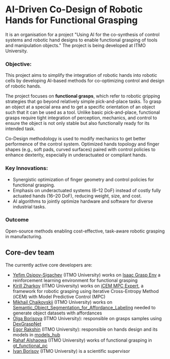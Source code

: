 # AI-Driven Co-Design of Robotic Hands for Functional Grasping

It is an organisation for a project "Using AI for the co-synthesis of control systems and robotic hand designs to enable functional grasping of tools and manipulation objects." The project is being developed at ITMO University. 

### Objective:
This project aims to simplify the integration of robotic hands into robotic cells by developing AI-based methods for co-optimizing control and design of robotic hands. 

The project focuses on **functional grasps**, which refer to robotic gripping strategies that go beyond relatively simple pick-and-place tasks. To grasp an object at a special area and to get a specific orientation of an object such that it can be used as a tool. Unlike basic pick-and-place, functional grasps require tight integration of perception, mechanics, and control to ensure the object is not only stable but also functionally ready for its intended task.

Co-Design methodology is used to modify mechanics to get better performence of the control system. Optimized hands topology and finger shapes (e.g., soft pads, curved surfaces) paired with control policies to enhance dexterity, especially in underactuated or compliant hands.

### Key Innovations:
- Synergistic optimization of finger geometry and control policies for functional grasping.
- Emphasis on underactuated systems (6–12 DoF) instead of costly fully actuated hands (16–20 DoF), reducing weight, size, and cost.
- AI algorithms to jointly optimize hardware and software for diverse industrial tasks.

### Outcome

Open-source methods enabling cost-effective, task-aware robotic grasping in manufacturing.

## Core-dev team

The currently active core developers are:

-   [Yefim Osipov-Sigachev](https://github.com/Huowl) (ITMO University) works on [Isaac Grasp Env](https://github.com/BE2R-Lab-RND-AI-Grasping/IsaacGraspingEnv) a reinforcement learning environment for functional grasping
-   [Kirill Zharkov](https://github.com/ZharkovKirill) (ITMO University) works on [iCEM MPC Expert](https://github.com/BE2R-Lab-RND-AI-Grasping/cem_mpc_expert), a framework for robotic grasping using iterative Cross-Entropy Method (iCEM) with Model Predictive Control (MPC)
-   [Mikhail Chaikovskii](https://github.com/MikhailChaikovskii) (ITMO University) works on [Semantic_Object_Segmentation_for_Affordance_Labeling](https://github.com/BE2R-Lab-RND-AI-Grasping/Semantic_Object_Segmentation_for_Affordance_Labeling) needed to generate object datasets with affordances 
-   [Olga Borisova](https://github.com/BorisovaOlga) (ITMO University): responsible on grasps samples using [DexGraspNet](https://github.com/BE2R-Lab-RND-AI-Grasping/DexGraspNet/tree/docs/setup-instructions)
-   [Egor Rakshin](https://github.com/RakshinEgor) (ITMO University): responsible on hands design and its models in [models_hub](https://github.com/BE2R-Lab-RND-AI-Grasping/hand_models_hub)
-   [Rahaf Alshaowa](https://github.com/RahafAlshaowa) (ITMO University) works of functional grasping in [gt_functional_pc
](https://github.com/BE2R-Lab-RND-AI-Grasping/gt_functional_pc)
-   [Ivan Borisov](https://github.com/iiborisov) (ITMO University) is a scientific supervisor
<!--
[Markdown](https://docs.github.com/github/writing-on-github/getting-started-with-writing-and-formatting-on-github/basic-writing-and-formatting-syntax)
-->
